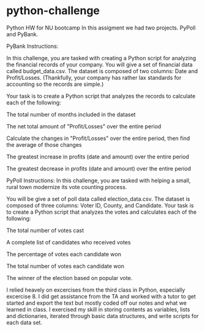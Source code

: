 # python-challenge
Python HW for NU bootcamp
In this assigment we had two projects. PyPoll and PyBank.

PyBank Instructions:

In this challenge, you are tasked with creating a Python script for analyzing the financial records of your company. You will give a set of financial data called budget_data.csv. The dataset is composed of two columns: Date and Profit/Losses. (Thankfully, your company has rather lax standards for accounting so the records are simple.)


Your task is to create a Python script that analyzes the records to calculate each of the following:


The total number of months included in the dataset


The net total amount of "Profit/Losses" over the entire period


Calculate the changes in "Profit/Losses" over the entire period, then find the average of those changes


The greatest increase in profits (date and amount) over the entire period


The greatest decrease in profits (date and amount) over the entire period

PyPoll Instructions:
In this challenge, you are tasked with helping a small, rural town modernize its vote counting process.


You will be give a set of poll data called election_data.csv. The dataset is composed of three columns: Voter ID, County, and Candidate. Your task is to create a Python script that analyzes the votes and calculates each of the following:


The total number of votes cast


A complete list of candidates who received votes


The percentage of votes each candidate won


The total number of votes each candidate won


The winner of the election based on popular vote.

I relied heavely on excercises from the third class in Python, especially excercise 8. I did get assistance from the TA and worked with a tutor to get started and export the text but mostly coded off our notes and what we learned in class. I exercised my skill in storing contents as variables, lists and dictionaries, iterated through basic data structures, and write scripts for each data set. 
